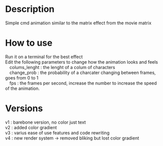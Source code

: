 # Description
Simple cmd animation similar to the matrix effect from the movie matrix

# How to use
Run it on a terminal for the best effect <br/>
Edit the following parameters to change how the animation looks and feels <br/>
&emsp;colums_lenght : the lenght of a colum of characters <br/>
&emsp;change_prob : the probability of a charcater changing between frames, goes from 0 to 1 <br/>
&emsp;fps : the frames per second, increase the number to increase the speed of the animation. <br/>

# Versions
v1 : barebone version, no color just text <br/>
v2 : added color gradient <br/>
v3 : varius ease of use features and code rewriting <br/>
v4 : new render system -> removed bliking but lost color gradient <br/>
